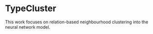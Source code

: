 # TypeCluster
This work focuses on relation-based neighbourhood clustering into the neural network model.
